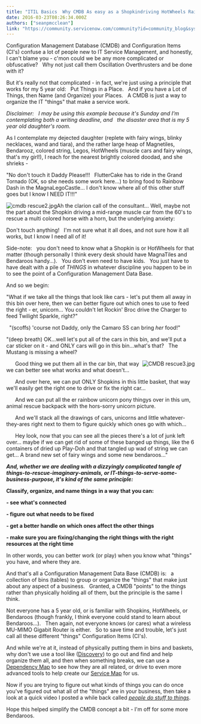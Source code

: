 ```yaml
---
title: "ITIL Basics  Why CMDB As easy as a Shopkindriving HotWheels RainbowUnicorn rescue mission"
date: 2016-03-23T08:26:34.000Z
authors: ["seanpmcclean"]
link: "https://community.servicenow.com/community?id=community_blog&sys_id=793e6e6ddbd0dbc01dcaf3231f9619bd"
---
```

<p>Configuration Management Database (CMDB) and Configuration Items (CI's) confuse a lot of people new to IT Service Management, and honestly, I can't blame you - c'mon could we be any more complicated or obfuscative?   Why not just call them Oscillation Overthrusters and be done with it?</p><p class="p1"></p><p class="p2">But it's really not that complicated - in fact, we're just using a principle that works for my 5 year old:   Put Things in a Place.   And if you have a Lot of Things, then Name (and Organize) your Places.   A CMDB is just a way to organize the IT "things" that make a service work.</p><p class="p1"></p><p class="p2"><em>Disclaimer:   I may be using this example because it's Sunday and I'm contemplating both a writing deadline, and   the disaster area that is my 5 year old daughter's room.</em></p><p class="p1"></p><p class="p2">As I contemplate my dejected daughter (replete with fairy wings, blinky necklaces, wand and tiara), and the rather large heap of Magnetiles, Bendarooz, colored string, Legos, HotWheels (muscle cars and fairy wings, that's my girl!), I reach for the nearest brightly colored doodad, and she shrieks -</p><p class="p1"></p><p class="p2">"No don't touch it Daddy Please!!!   FlutterCake has to ride in the Grand Tornado (OK, so she needs some work here…) to bring food to Rainbow Dash in the MagnaLegoCastle… I don't know where all of this other stuff goes but I know I NEED IT!!!"</p><p class="p2"></p><p class="p2"><img   alt="cmdb rescue2.jpg" class="image-1 jive-image" src="44d0000edb94db048c8ef4621f9619e0.iix" style="height: auto; float: left;"/>Ah the clarion call of the consultant… Well, maybe not the part about the Shopkin driving a mid-range muscle car from the 60's to rescue a multi colored horse with a horn, but the underlying anxiety:</p><p class="p1"></p><p class="p2">Don't touch anything!   I'm not sure what it all does, and not sure how it all works, but I know I need all of it!</p><p class="p1"></p><p class="p2">Side-note:   you don't need to know what a Shopkin is or HotWheels for that matter (though personally I think every desk should have MagnaTiles and Bendaroos handy…).   You don't even need to have kids.   You just have to have dealt with a pile of <em>THINGS </em>in whatever discipline you happen to be in to see the point of a Configuration Management Data Base.</p><p class="p1"></p><p class="p2">And so we begin:</p><p class="p2"></p><p class="p2"></p><p class="p2">"What if we take all the things that look like cars - let's put them all away in this bin over here, then we can better figure out which ones to use to feed the right - er, unicorn… You couldn't let Rockin' Broc drive the Charger to feed Twilight Sparkle, right?"</p><p class="p1"></p><p class="p2">   "(scoffs) 'course not Daddy, only the Camaro SS can bring <em>her</em> food!"</p><p class="p2"></p><p class="p2" style="text-align: left;">"(deep breath) OK...well let's put all of the cars in this bin, and we'll put a car sticker on it - and ONLY cars will go in this bin…what's that?   The Mustang is missing a wheel? </p><p class="p2" style="text-align: right;"><img   alt="CMDB rescue3.jpg" class="image-2 jive-image" src="9083a18adbd4d7041dcaf3231f9619c7.iix" style="height: auto; float: right;"/></p><p class="p2"><span style="text-align: right;">       Good thing we put them all in the car bin, that way we can better see what works and what doesn't…</span></p><p class="p2">       And over here, we can put ONLY Shopkins in this little basket, that way we'll easily get the right one to drive or fix the right car…</p><p class="p2">       And we can put all the er rainbow unicorn pony thingys over in this um, animal rescue backpack with the hors-sorry unicorn picture. </p><p class="p2">       And we'll stack all the drawings of cars, unicorns and little whatever-they-ares right next to them to figure quickly which ones go with which…</p><p class="p2">       Hey look, now that you can see all the pieces there's a lot of junk left over… maybe if we can get rid of some of these banged up things, like the 6 containers of dried up Play-Doh and that tangled up wad of string we can get… A brand new set of fairy wings and some new bendaroos..."</p><p class="p2"></p><p class="p2"><em><strong>And, whether we are dealing with a dizzyingly complicated tangle of things-to-rescue-imaginary-animals, or IT-things-to-serve-some-business-purpose, it's kind of the same principle:</strong></em></p><p class="p2"></p><p class="p2"><strong>Classify, organize, and name things in a way that you can:</strong></p><p class="p2"><strong>- see what's connected</strong></p><p class="p2"><strong>- figure out what needs to be fixed</strong></p><p class="p2"><strong>- get a better handle on which ones affect the other things</strong></p><p class="p2"><strong>- make sure you are fixing/changing the right things with the right resources at the right time</strong></p><p class="p2"></p><p class="p2">In other words, you can better work (or play) when you know what "things" you have, and where they are.</p><p class="p1"></p><p class="p2">And that's all a Configuration Management Data Base (CMDB) is:   a collection of bins (tables) to group or organize the "things" that make just about any aspect of a business.   Granted, a CMDB "points" to the things rather than physically holding all of them, but the principle is the same I think.</p><p class="p1"></p><p class="p2">Not everyone has a 5 year old, or is familiar with Shopkins, HotWheels, or Bendaroos (though frankly, I think everyone could stand to learn about Bendaroos…).   Then again, not everyone knows (or cares) what a wireless MU-MIMO Gigabit Router is either.   So to save time and trouble, let's just call all these different "things" Configuration Items (CI's).</p><p class="p1"></p><p class="p2">And while we're at it, instead of physically putting them in bins and baskets, why don't we use a tool like (<a title="w.servicenow.com/products/discovery.html" href="http://www.servicenow.com/products/discovery.html">Discovery</a>) to go out and find and help organize them all, and then when something breaks, we can use a <a title="ocs.servicenow.com/product/business_service_management_map_ng/concept/c_NextGenBSMMaps.html" href="https://docs.servicenow.com/product/business_service_management_map_ng/concept/c_NextGenBSMMaps.html">Dependency Map</a> to see how they are all related, or drive to even more advanced tools to help create our <a title="w.servicenow.com/products/service-mapping.html" href="http://www.servicenow.com/products/service-mapping.html">Service Map</a> for us.</p><p class="p1"></p><p class="p2">Now if you are trying to figure out what kinds of things you can do once you've figured out what all of the "things" are in your business, then take a look at a quick video I posted a while back called <em><a title="" _jive_internal="true" href="/community?id=community_video&sys_id=ee47c135db989fc09c9ffb651f9619b0">people do stuff to things</a></em>.</p><p class="p1"></p><p class="p2">Hope this helped simplify the CMDB concept a bit - I'm off for some more Bendaroos.</p>